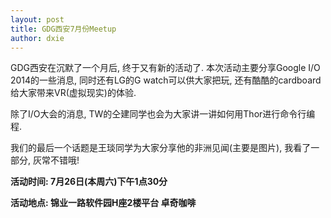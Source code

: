 ```yaml
---
layout: post
title: GDG西安7月份Meetup
author: dxie
---
```


GDG西安在沉默了一个月后, 终于又有新的活动了. 本次活动主要分享Google I/O 2014的一些消息, 同时还有LG的G watch可以供大家把玩, 还有酷酷的cardboard给大家带来VR(虚拟现实)的体验.

除了I/O大会的消息, TW的仝建同学也会为大家讲一讲如何用Thor进行命令行编程.

我们的最后一个话题是王琰同学为大家分享他的非洲见闻(主要是图片), 我看了一部分, 灰常不错哦!

**活动时间: 7月26日(本周六)下午1点30分**

**活动地点: 锦业一路软件园H座2楼平台 卓奇咖啡**
